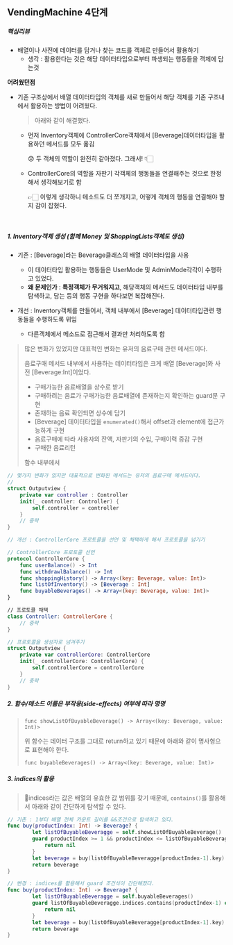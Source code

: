 ## VendingMachine 4단계



##### 핵심리뷰

- 배열이나 사전에 데이터를 담거나 찾는 코드를 객체로 만들어서 활용하기
  * 생각 : 활용한다는 것은 해당 데이터타입으로부터 파생되는 행동들을 객체에 담는것



**어려웠던점**

* 기존 구조상에서 배열 데이터타입의 객체를 새로 만들어서 해당 객체를 기존 구조내에서 활용하는 방법이 어려웠다.

  > 아래와 같이 해결했다.

  * 먼저 Inventory객체에 ControllerCore객체에서 [Beverage]데이터타입을 활용하던 메서드를 모두 옮김

    😞 두 객체의 역할이 완전히 같아졌다. 그래서! 👇🏻

  * ControllerCore의 역할을 자판기 각객체의 행동들을 연결해주는 것으로 한정해서 생각해보기로 함

    👉🏻 이렇게 생각하니 메소드도 더 쪼개지고, 어떻게 객체의 행동을 연결해야 할지 감이 잡혔다.

    ​

##### 1. Inventory객체 생성 (함께 Money 및 ShoppingLists객체도 생성)

- 기존 : [Beverage]라는 Beverage클래스의 배열 데이터타입을 사용

  * 이 데이터타입 활용하는 행동들은 UserMode 및 AdminMode각각이 수행하고 있었다.

  - **왜 문제인가** : **특정객체가 무거워지고**, 해당객체의 메서드도 데이터타입 내부를 탐색하고, 담는 등의 행동 구현을 하다보면 복잡해진다.

- 개선 : Inventory객체를 만들어서, 객체 내부에서 [Beverage] 데이터타입관련 행동들을 수행하도록 위임

  * 다른객체에서 메소드로 접근해서 결과만 처리하도록 함

> 많은 변화가 있었지만 대표적인 변화는 유저의 음료구매 관련 메서드이다.
>
> 음료구매 메서드 내부에서 사용하는 데이터타입은 크게 배열 [Beverage]와 사전 [Beverage:Int]이었다.
>
> * 구매가능한 음료배열을 상수로 받기
> * 구매하려는 음료가 구매가능한 음료배열에 존재하는지 확인하는 guard문 구현
> * 존재하는 음료 확인되면 상수에 담기
> * [Beverage] 데이터타입을 ```enumerated()```해서 offset과 element에 접근가능하게 구현
> * 음료구매에 따라 사용자의 잔액, 자판기의 수입, 구매이력 증감 구현
> * 구매한 음료리턴
>
> 함수 내부에서 

```swift
// 몇가지 변화가 있지만 대표적으로 변화된 메서드는 유저의 음료구매 메서드이다.
// 
struct Outputview {
    private var controller : Controller
    init(_ controller: Controller) {
        self.controller = controller
	}
    // 중략
}

// 개선 : ControllerCore 프로토콜을 선언 및 채택하게 해서 프로토콜을 넘기기

// ControllerCore 프로토콜 선언
protocol ControllerCore {
    func userBalance() -> Int
    func withdrawlBalance() -> Int
    func shoppingHistory() -> Array<(key: Beverage, value: Int)>
    func listOfInventory() -> [Beverage : Int]
    func buyableBeverages() -> Array<(key: Beverage, value: Int)>
}

// 프로토콜 채택
class Controller: ControllerCore {
    // 중략
}

// 프로토콜을 생성자로 넘겨주기
struct Outputview {
    private var controllerCore: ControllerCore
    init(_ controllerCore: ControllerCore) {
        self.controllerCore = controllerCore
	}
    // 중략
}
```



##### 2. 함수/메소드 이름은 부작용(side-effects) 여부에 따라 명명

> ```func showListOfBuyableBeverage() -> Array<(key: Beverage, value: Int)>```
>
> 위 함수는 데이터 구조를 그대로 return하고 있기 때문에 아래와 같이 명사형으로 표현해야 한다.
>
> ```func buyableBeverages() -> Array<(key: Beverage, value: Int)>```



##### 3. indices의 활용

> indices라는 값은 배열의 유효한 값 범위를 갖기 때문에, ```contains()```를 활용해서 아래와 같이 간단하게 탐색할 수 있다.

```swift
// 기존 : 1부터 배열 전체 카운트 길이를 &&조건으로 탐색하고 있다.
func buy(productIndex: Int) -> Beverage? {
        let listOfBuyableBeveragge = self.showListOfBuyableBeverage()
        guard productIndex >= 1 && productIndex <= listOfBuyableBeveragge.count else {
            return nil
        }
        let beverage = buy(listOfBuyableBeveragge[productIndex-1].key)
        return beverage
}

// 변경 : indices를 활용해서 guard 조건식이 간단해졌다.
func buy(productIndex: Int) -> Beverage? {
        let listOfBuyableBeveragge = self.buyableBeverages()
        guard listOfBuyableBeveragge.indices.contains(productIndex-1) else {
            return nil
        }
        let beverage = buy(listOfBuyableBeveragge[productIndex-1].key)
        return beverage
}
```